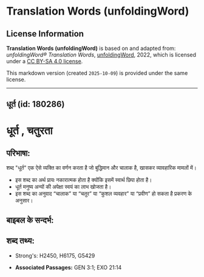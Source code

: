# Translation Words (unfoldingWord)

## License Information

**Translation Words (unfoldingWord)** is based on and adapted from: _unfoldingWord® Translation Words_, [unfoldingWord](https://unfoldingword.org/utw), 2022, which is licensed under a [CC BY-SA 4.0 license](https://creativecommons.org/licenses/by-sa/4.0/legalcode.en).

This markdown version (created `2025-10-09`) is provided under the same license.



--------------------------------

## धूर्त (id: 180286)

धूर्त , चतुरता
==============

परिभाषा:
--------

शब्द "धूर्त" एक ऐसे व्यक्ति का वर्णन करता है जो बुद्धिमान और चालाक है, खासकर व्यावहारिक मामलों में।

* इस शब्द का अर्थ प्रायः नकारात्मक होता है क्योंकि इसमें स्वार्थ छिपा होता है।
* धूर्त मनुष्य अन्यों की अपेक्षा स्वयं का लाभ खोजता है।
* इस शब्द का अनुवाद “चालाक” या “चतुर” या “कुशल व्यवहार” या “प्रवीण” हो सकता है प्रकरण के अनुसार।

बाइबल के सन्दर्भ:
-----------------

शब्द तथ्य:
----------

* Strong's: H2450, H6175, G5429

* **Associated Passages:** GEN 3:1; EXO 21:14

